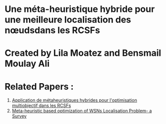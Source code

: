 # Une méta-heuristique hybride pour une meilleure localisation des nœudsdans les RCSFs
# Created by Lila Moatez and Bensmail Moulay Ali 
# Related Papers :
1. [Application de métaheuristiques hybrides pour l'optimisation multiobjectif dans les RCSFs](https://theses.univ-oran1.dz/document/TH4909.pdf?fbclid=IwAR02ELVLtk_Z2W_BVw2Z3z-2z2_ihoAHFAOwDoYjtfxMD56kqaqzrhWIL9Q)
2. [Meta-heuristic based optimization of WSNs Localisation Problem- a Survey](https://pdf.sciencedirectassets.com/280203/1-s2.0-S1877050920X00111/1-s2.0-S1877050920315088/main.pdf?X-Amz-Security-Token=IQoJb3JpZ2luX2VjEDYaCXVzLWVhc3QtMSJHMEUCIAofRh19X%2FnJCwYQkgZvVkt8Xxc8XxW5XBMUDE3U6D1oAiEAjbbHUTCukYEjX0RAPeD9QNEHO6U5QrPHn7BYUxyLZ%2B4qvQMI3v%2F%2F%2F%2F%2F%2F%2F%2F%2F%2FARADGgwwNTkwMDM1NDY4NjUiDPQ3p6JAasS%2B9UZLMiqRA%2FEsLo6ytHflvgfFtUxFz9UDaKwpEFLC32cYIomGQe6UPMu60q%2Fx2dM2ODa9ZYFrq8iGCfQ3BzV3GTLuR%2BhpnFfP6quUaSIyT3YrcYSAPh%2FWEGTJD9AhFGCYFjp9deyjVfvYIEQ%2BhSa8qWvl8wJUgEPNWFT4WLIN6WZDUUYjCgIOiz8v0wUoy4bHhdH8yoAqKWw8i%2BXjOV6FMuQwJNa%2BIE0%2BVs3Wq7o6h5%2FNfkGlRqMmDI4LJyS%2B%2FBIkgl4uYh3GWpm9Gju7ZawXWby5MV%2Bd8%2BWo2163NH65VSDlHBt6Eox7JExEfmKIfF3fe8xewwDu3hAe8qu6yVegvnqckH0eFB1wTfonvdi6WwZGHLkfd5Zhq%2F1xW1uoQgq9%2BPz9bXZ5qimFkLqa8%2BvCEbrsIIc57dFeBb5E%2B0R1jx1whyiKXqVbmTEBlqxR32zcLJoFfbsyjKSLNUjpog7WmxVpeZbAw3RGhr30aQnOdaJ3nEfpXFkQGWc5mzMeff4%2BenPUGQ9JokxERLOXy12yg1FvwEVyvQemMNGKlP8FOusBA%2F0%2Bc7QGoV9MnebwtgwjMZzZohZgb7RBWugokol89z23WoH4tOFDj90HbZ7AF58s6WnBZeYfySy0WC27hgrgfeeCYrNjG9zTagRa%2FrQcULbS4UvU9QFzdsgUSe8ejHUuuxSu9fJj8qtGbVbB8twvbd3TCebU4uGCpRxgdsro97YBijQ26sZSbItL5ZGXscnzpbaK6rkL5aScP%2F7is8d52jdmIcQ5rNq7x%2FwOTScLSxvPWblXQ1mbXR0dQZMIQv0My3Pzj%2F5rzYzdW3Jk%2BXnGyOvG21Ut0uDlY2GgTI3YNF%2FEbTgKDaZm5i%2Bdlw%3D%3D&X-Amz-Algorithm=AWS4-HMAC-SHA256&X-Amz-Date=20201224T215857Z&X-Amz-SignedHeaders=host&X-Amz-Expires=300&X-Amz-Credential=ASIAQ3PHCVTY7FZMAKPA%2F20201224%2Fus-east-1%2Fs3%2Faws4_request&X-Amz-Signature=e754c3611e0708ff3c63131d6ca9841c5ff2588b8f82c790f1f851db0a30ab6e&hash=099496f68517f6430d0e23fdae2e7c20f4c130bdccd022988daff18a93242dfe&host=68042c943591013ac2b2430a89b270f6af2c76d8dfd086a07176afe7c76c2c61&pii=S1877050920315088&tid=spdf-04b5a2e5-1515-4e37-9926-851ec0811536&sid=7f4a4fef85f4f94d511ac7b6e5f182247377gxrqb&type=client&fbclid=IwAR1v2DYFGAvHfN14KywAJE_zJQmj7N36ASc9bLRt9HbSBsrpo-BcmQdjDoI)

